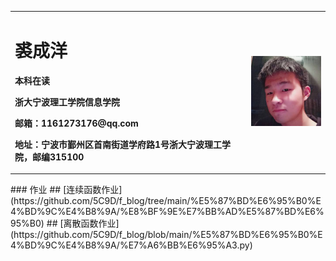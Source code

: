 <table border="0">
  <tr>
    <td width="75%">
      <h1>裘成洋</h1>
      <p><b>本科在读</b></p>
      <p><b>浙大宁波理工学院信息学院</b></p>
      <p><b>邮箱：1161273176@qq.com</b></p>
      <p><b>地址：宁波市鄞州区首南街道学府路1号浙大宁波理工学院，邮编315100</b></p>
    </td>
    <td width="25%">
      <img src="/C744A832D269EB7C565282FF893E832B.jpg" width="100%">
    </td>
  </tr>
</table>
### 作业
## [连续函数作业](https://github.com/5C9D/f_blog/tree/main/%E5%87%BD%E6%95%B0%E4%BD%9C%E4%B8%9A/%E8%BF%9E%E7%BB%AD%E5%87%BD%E6%95%B0)
## [离散函数作业](https://github.com/5C9D/f_blog/blob/main/%E5%87%BD%E6%95%B0%E4%BD%9C%E4%B8%9A/%E7%A6%BB%E6%95%A3.py)
